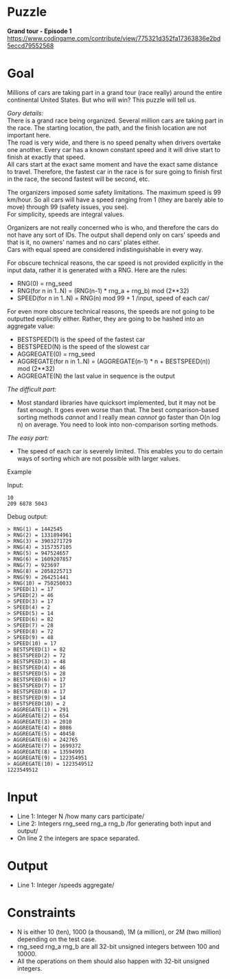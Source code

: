 # Puzzle
**Grand tour - Episode 1** https://www.codingame.com/contribute/view/775321d352fa17363836e2bd5eccd79552568

# Goal
Millions of cars are taking part in a grand tour (race really) around the entire continental United States. But who will win? This puzzle will tell us.

*Gory details:*  
There is a grand race being organized. Several million cars are taking part in the race. The starting location, the path, and the finish location are not important here.  
The road is very wide, and there is no speed penalty when drivers overtake one another. Every car has a known constant speed and it will drive start to finish at exactly that speed.   
All cars start at the exact same moment and have the exact same distance to travel. Therefore, the fastest car in the race is for sure going to finish first in the race, the second fastest will be second, etc.

The organizers imposed some safety limitations. The maximum speed is 99 km/hour. So all cars will have a speed ranging from 1 (they are barely able to move) through 99 (safety issues, you see).   
For simplicity, speeds are integral values.

Organizers are not really concerned who is who, and therefore the cars do not have any sort of IDs. The output shall depend only on cars' speeds and that is it, no owners' names and no cars' plates either.  
Cars with equal speed are considered indistinguishable in every way. 

For obscure technical reasons, the car speed is not provided explicitly in the input data, rather it is generated with a RNG. Here are the rules:  
* RNG(0) = rng_seed  
* RNG(for n in 1..N) = (RNG(n-1) * rng_a + rng_b) mod (2**32)  
* SPEED(for n in 1..N) = RNG(n) mod 99 + 1    /input, speed of each car/  

For even more obscure technical reasons, the speeds are not going to be outputted explicitly either. Rather, they are going to be hashed into an aggregate value:
* BESTSPEED(1) is the speed of the fastest car
* BESTSPEED(N) is the speed of the slowest car
* AGGREGATE(0) = rng_seed
* AGGREGATE(for n in 1..N) = (AGGREGATE(n-1) * n + BESTSPEED(n)) mod (2**32)
* AGGREGATE(N) the last value in sequence is the output

*The difficult part:*  
* Most standard libraries have quicksort implemented, but it may not be fast enough. It goes even worse than that. The best comparison-based sorting methods *cannot* and I really mean *cannot* go faster than O(n log n) on average. You need to look into non-comparison sorting methods.

*The easy part:*  
* The speed of each car is severely limited. This enables you to do certain ways of sorting which are not possible with larger values.

Example

Input:
```
10
209 6878 5043
```

Debug output:
```
> RNG(1) = 1442545
> RNG(2) = 1331894961
> RNG(3) = 3903271729
> RNG(4) = 3157357105
> RNG(5) = 947524657
> RNG(6) = 1609207857
> RNG(7) = 923697
> RNG(8) = 2058225713
> RNG(9) = 264251441
> RNG(10) = 750250033
> SPEED(1) = 17
> SPEED(2) = 46
> SPEED(3) = 17
> SPEED(4) = 2
> SPEED(5) = 14
> SPEED(6) = 82
> SPEED(7) = 28
> SPEED(8) = 72
> SPEED(9) = 48
> SPEED(10) = 17
> BESTSPEED(1) = 82
> BESTSPEED(2) = 72
> BESTSPEED(3) = 48
> BESTSPEED(4) = 46
> BESTSPEED(5) = 28
> BESTSPEED(6) = 17
> BESTSPEED(7) = 17
> BESTSPEED(8) = 17
> BESTSPEED(9) = 14
> BESTSPEED(10) = 2
> AGGREGATE(1) = 291
> AGGREGATE(2) = 654
> AGGREGATE(3) = 2010
> AGGREGATE(4) = 8086
> AGGREGATE(5) = 40458
> AGGREGATE(6) = 242765
> AGGREGATE(7) = 1699372
> AGGREGATE(8) = 13594993
> AGGREGATE(9) = 122354951
> AGGREGATE(10) = 1223549512
1223549512
```

# Input
* Line 1: Integer N /how many cars participate/
* Line 2: Integers rng_seed rng_a rng_b /for generating both input and output/
* On line 2 the integers are space separated.

# Output
* Line 1: Integer /speeds aggregate/

# Constraints
* N is either 10 (ten), 1000 (a thousand), 1M (a million), or 2M (two million) depending on the test case.
* rng_seed rng_a rng_b are all 32-bit unsigned integers between 100 and 10000.
* All the operations on them should also happen with 32-bit unsigned integers.
